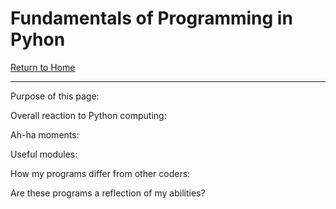 # Fundamentals of Programming in Pyhon
[Return to Home](https://angie-gh.github.io/adix.github.io/)
*********************************************************************************** 

Purpose of this page:

Overall reaction to Python computing:

Ah-ha moments:

Useful modules:

How my programs differ from other coders:

Are these programs a reflection of my abilities?

